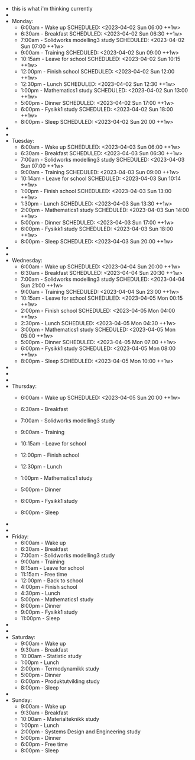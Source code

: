 - this is what i'm thinking currently
-
- Monday:
	- 6:00am - Wake up
	  SCHEDULED: <2023-04-02 Sun 06:00 ++1w>
	- 6:30am - Breakfast
	  SCHEDULED: <2023-04-02 Sun 06:30 ++1w>
	- 7:00am - Solidworks modelling3 study
	  SCHEDULED: <2023-04-02 Sun 07:00 ++1w>
	- 9:00am - Training
	  SCHEDULED: <2023-04-02 Sun 09:00 ++1w>
	- 10:15am - Leave for school
	  SCHEDULED: <2023-04-02 Sun 10:15 ++1w>
	- 12:00pm - Finish school
	  SCHEDULED: <2023-04-02 Sun 12:00 ++1w>
	- 12:30pm - Lunch
	  SCHEDULED: <2023-04-02 Sun 12:30 ++1w>
	- 1:00pm - Mathematics1 study
	  SCHEDULED: <2023-04-02 Sun 13:00 ++1w>
	- 5:00pm - Dinner
	  SCHEDULED: <2023-04-02 Sun 17:00 ++1w>
	- 6:00pm - Fysikk1 study
	  SCHEDULED: <2023-04-02 Sun 18:00 ++1w>
	- 8:00pm - Sleep
	  SCHEDULED: <2023-04-02 Sun 20:00 ++1w>
-
-
- Tuesday:
	- 6:00am - Wake up
	SCHEDULED: <2023-04-03 Sun 06:00 ++1w>
	- 6:30am - Breakfast
	SCHEDULED: <2023-04-03 Sun 06:30 ++1w>
	- 7:00am - Solidworks modelling3 study
	SCHEDULED: <2023-04-03 Sun 07:00 ++1w>
	- 9:00am - Training
	SCHEDULED: <2023-04-03 Sun 09:00 ++1w>
	- 10:14am - Leave for school
	SCHEDULED: <2023-04-03 Sun 10:14 ++1w>
	- 1:00pm - Finish school
	SCHEDULED: <2023-04-03 Sun 13:00 ++1w>
	- 1:30pm - Lunch
	SCHEDULED: <2023-04-03 Sun 13:30 ++1w>
	- 2:00pm - Mathematics1 study
	SCHEDULED: <2023-04-03 Sun 14:00 ++1w>
	- 5:00pm - Dinner
	SCHEDULED: <2023-04-03 Sun 17:00 ++1w>
	- 6:00pm - Fysikk1 study
	SCHEDULED: <2023-04-03 Sun 18:00 ++1w>
	- 8:00pm - Sleep
	SCHEDULED: <2023-04-03 Sun 20:00 ++1w>
-
-
- Wednesday:
	- 6:00am - Wake up
	SCHEDULED: <2023-04-04 Sun 20:00 ++1w>
	- 6:30am - Breakfast
	SCHEDULED: <2023-04-04 Sun 20:30 ++1w>
	- 7:00am - Solidworks modelling3 study
	SCHEDULED: <2023-04-04 Sun 21:00 ++1w>
	- 9:00am - Training
	SCHEDULED: <2023-04-04 Sun 23:00 ++1w>
	- 10:15am - Leave for school
	SCHEDULED: <2023-04-05 Mon 00:15 ++1w>
	- 2:00pm - Finish school
	SCHEDULED: <2023-04-05 Mon 04:00 ++1w>
	- 2:30pm - Lunch
	SCHEDULED: <2023-04-05 Mon 04:30 ++1w>
	- 3:00pm - Mathematics1 study
	SCHEDULED: <2023-04-05 Mon 05:00 ++1w>
	- 5:00pm - Dinner
	SCHEDULED: <2023-04-05 Mon 07:00 ++1w>
	- 6:00pm - Fysikk1 study
	SCHEDULED: <2023-04-05 Mon 08:00 ++1w>
	- 8:00pm - Sleep
	SCHEDULED: <2023-04-05 Mon 10:00 ++1w>
-
-
-
- Thursday:
	- 6:00am - Wake up
	SCHEDULED: <2023-04-05 Sun 20:00 ++1w>
	- 6:30am - Breakfast
	
	- 7:00am - Solidworks modelling3 study
	- 9:00am - Training
	- 10:15am - Leave for school
	- 12:00pm - Finish school
	- 12:30pm - Lunch
	- 1:00pm - Mathematics1 study
	- 5:00pm - Dinner
	- 6:00pm - Fysikk1 study
	- 8:00pm - Sleep
-
-
- Friday:
	- 6:00am - Wake up
	- 6:30am - Breakfast
	- 7:00am - Solidworks modelling3 study
	- 9:00am - Training
	- 8:15am - Leave for school
	- 11:15am - Free time
	- 12:00pm - Back to school
	- 4:00pm - Finish school
	- 4:30pm - Lunch
	- 5:00pm - Mathematics1 study
	- 8:00pm - Dinner
	- 9:00pm - Fysikk1 study
	- 11:00pm - Sleep
-
-
- Saturday:
	- 9:00am - Wake up
	- 9:30am - Breakfast
	- 10:00am - Statistic study
	- 1:00pm - Lunch
	- 2:00pm - Termodynamikk study
	- 5:00pm - Dinner
	- 6:00pm - Produktutvikling study
	- 8:00pm - Sleep
-
- Sunday:
	- 9:00am - Wake up
	- 9:30am - Breakfast
	- 10:00am - Materialteknikk study
	- 1:00pm - Lunch
	- 2:00pm - Systems Design and Engineering study
	- 5:00pm - Dinner
	- 6:00pm - Free time
	- 8:00pm - Sleep
